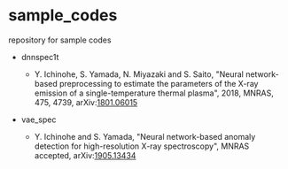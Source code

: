 # sample_codes
repository for sample codes

- dnnspec1t
  - Y. Ichinohe, S. Yamada, N. Miyazaki and S. Saito, "Neural network-based preprocessing to estimate the parameters of the X-ray emission of a single-temperature thermal plasma", 2018, MNRAS, 475, 4739, arXiv:[1801.06015](http://arxiv.org/abs/1801.06015)

- vae_spec
  - Y. Ichinohe and S. Yamada, "Neural network-based anomaly detection for high-resolution X-ray spectroscopy", MNRAS accepted, arXiv:[1905.13434](https://arxiv.org/abs/1905.13434)
